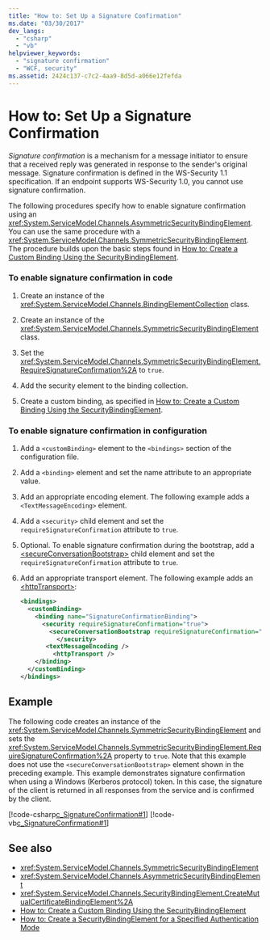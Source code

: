 ```yaml
---
title: "How to: Set Up a Signature Confirmation"
ms.date: "03/30/2017"
dev_langs:
  - "csharp"
  - "vb"
helpviewer_keywords:
  - "signature confirmation"
  - "WCF, security"
ms.assetid: 2424c137-c7c2-4aa9-8d5d-a066e12fefda
---
```

# How to: Set Up a Signature Confirmation

*Signature confirmation* is a mechanism for a message initiator to ensure that a received reply was generated in response to the sender's original message. Signature confirmation is defined in the WS-Security 1.1 specification. If an endpoint supports WS-Security 1.0, you cannot use signature confirmation.

The following procedures specify how to enable signature confirmation using an <xref:System.ServiceModel.Channels.AsymmetricSecurityBindingElement>. You can use the same procedure with a <xref:System.ServiceModel.Channels.SymmetricSecurityBindingElement>. The procedure builds upon the basic steps found in [How to: Create a Custom Binding Using the SecurityBindingElement](how-to-create-a-custom-binding-using-the-securitybindingelement.md).

### To enable signature confirmation in code

1. Create an instance of the <xref:System.ServiceModel.Channels.BindingElementCollection> class.

2. Create an instance of the  <xref:System.ServiceModel.Channels.SymmetricSecurityBindingElement> class.

3. Set the <xref:System.ServiceModel.Channels.SymmetricSecurityBindingElement.RequireSignatureConfirmation%2A> to `true`.

4. Add the security element to the binding collection.

5. Create a custom binding, as specified in [How to: Create a Custom Binding Using the SecurityBindingElement](how-to-create-a-custom-binding-using-the-securitybindingelement.md).

### To enable signature confirmation in configuration

1. Add a `<customBinding>` element to the `<bindings>` section of the configuration file.

2. Add a `<binding>` element and set the name attribute to an appropriate value.

3. Add an appropriate encoding element. The following example adds a `<TextMessageEncoding>` element.

4. Add a `<security>` child element and set the `requireSignatureConfirmation` attribute to `true`.

5. Optional. To enable signature confirmation during the bootstrap, add a [\<secureConversationBootstrap>](../../configure-apps/file-schema/wcf/secureconversationbootstrap.md) child element and set the `requireSignatureConfirmation` attribute to `true`.

6. Add an appropriate transport element. The following example adds an [\<httpTransport>](../../configure-apps/file-schema/wcf/httptransport.md):

    ```xml
    <bindings>
      <customBinding>
        <binding name="SignatureConfirmationBinding">
          <security requireSignatureConfirmation="true">
            <secureConversationBootstrap requireSignatureConfirmation="true" />
              </security>
           <textMessageEncoding />
             <httpTransport />
        </binding>
      </customBinding>
    </bindings>
    ```

## Example

The following code creates an instance of the <xref:System.ServiceModel.Channels.SymmetricSecurityBindingElement> and sets the <xref:System.ServiceModel.Channels.SymmetricSecurityBindingElement.RequireSignatureConfirmation%2A> property to `true`. Note that this example does not use the `<secureConversationBootstrap>` element shown in the preceding example. This example demonstrates signature confirmation when using a Windows (Kerberos protocol) token. In this case, the signature of the client is returned in all responses from the service and is confirmed by the client.

[!code-csharp[c_SignatureConfirmation#1](../../../../samples/snippets/csharp/VS_Snippets_CFX/c_signatureconfirmation/cs/source.cs#1)]
[!code-vb[c_SignatureConfirmation#1](../../../../samples/snippets/visualbasic/VS_Snippets_CFX/c_signatureconfirmation/vb/source.vb#1)]

## See also

- <xref:System.ServiceModel.Channels.SymmetricSecurityBindingElement>
- <xref:System.ServiceModel.Channels.AsymmetricSecurityBindingElement>
- <xref:System.ServiceModel.Channels.SecurityBindingElement.CreateMutualCertificateBindingElement%2A>
- [How to: Create a Custom Binding Using the SecurityBindingElement](how-to-create-a-custom-binding-using-the-securitybindingelement.md)
- [How to: Create a SecurityBindingElement for a Specified Authentication Mode](how-to-create-a-securitybindingelement-for-a-specified-authentication-mode.md)
